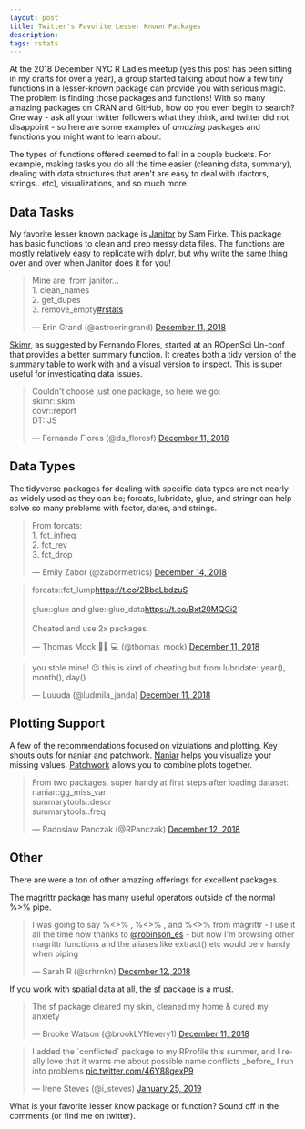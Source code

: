 ```yaml
---
layout: post
title: Twitter's Favorite Lesser Known Packages
description: 
tags: rstats
---
```


At the 2018 December NYC R Ladies meetup (yes this post has been sitting in my drafts for over a year), a group started talking about how a few tiny functions in a lesser-known package can provide you with serious magic. The problem is finding those packages and functions! With so many amazing packages on CRAN and GitHub, how do you even begin to search?  One way - ask all your twitter followers what they think, and twitter did not disappoint - so here are some examples of *amazing* packages and functions you might want to learn about.

The types of functions offered seemed to fall in a couple buckets. For example, making tasks you do all the time easier (cleaning data, summary), dealing with data structures that aren't are easy to deal with (factors, strings.. etc), visualizations, and so much more.

## Data Tasks

My favorite lesser known package is [Janitor](https://sfirke.github.io/janitor/) by Sam Firke. This package has basic functions to clean and prep messy data files. The functions are mostly relatively easy to replicate with dplyr, but why write the same thing over and over when Janitor does it for you!

<blockquote class="twitter-tweet" data-lang="en"><p lang="en" dir="ltr">Mine are, from janitor...<br>1. clean_names<br>2. get_dupes<br>3. remove_empty<a href="https://twitter.com/hashtag/rstats?src=hash&amp;ref_src=twsrc%5Etfw">#rstats</a></p>&mdash; Erin Grand (@astroeringrand) <a href="https://twitter.com/astroeringrand/status/1072325599300071431?ref_src=twsrc%5Etfw">December 11, 2018</a></blockquote>
<script async src="https://platform.twitter.com/widgets.js" charset="utf-8"></script>

[Skimr](https://docs.ropensci.org/skimr/), as suggested by Fernando Flores, started at an ROpenSci Un-conf that provides a better summary function. It creates both a tidy version of the summary table to work with and a visual version to inspect. This is super useful for investigating data issues.

<blockquote class="twitter-tweet" data-conversation="none" data-lang="en"><p lang="en" dir="ltr">Couldn&#39;t choose just one package, so here we go:<br>skimr::skim<br>covr::report<br>DT::JS</p>&mdash; Fernando Flores (@ds_floresf) <a href="https://twitter.com/ds_floresf/status/1072539510448275456?ref_src=twsrc%5Etfw">December 11, 2018</a></blockquote>
<script async src="https://platform.twitter.com/widgets.js" charset="utf-8"></script>



## Data Types

The tidyverse packages for dealing with specific data types are not nearly as widely used as they can be; forcats, lubridate, glue, and stringr can help solve so many problems with factor, dates, and strings.

<blockquote class="twitter-tweet" data-lang="en"><p lang="en" dir="ltr">From forcats:<br>1. fct_infreq<br>2. fct_rev<br>3. fct_drop</p>&mdash; Emily Zabor (@zabormetrics) <a href="https://twitter.com/zabormetrics/status/1073648773014929413?ref_src=twsrc%5Etfw">December 14, 2018</a></blockquote>
<script async src="https://platform.twitter.com/widgets.js" charset="utf-8"></script>

<blockquote class="twitter-tweet" data-conversation="none" data-lang="en"><p lang="en" dir="ltr">forcats::fct_lump<a href="https://t.co/2BboLbdzuS">https://t.co/2BboLbdzuS</a><br><br>glue::glue and glue::glue_data<a href="https://t.co/Bxt20MQGi2">https://t.co/Bxt20MQGi2</a><br><br>Cheated and use 2x packages.</p>&mdash; Thomas Mock 👨🏼
💻 (@thomas_mock) <a href="https://twitter.com/thomas_mock/status/1072328281741901824?ref_src=twsrc%5Etfw">December 11, 2018</a></blockquote>
<script async src="https://platform.twitter.com/widgets.js" charset="utf-8"></script>

<blockquote class="twitter-tweet" data-lang="en"><p lang="en" dir="ltr">you stole mine! 😉 this is kind of cheating but from lubridate: year(), month(), day()</p>&mdash; Luuuda (@ludmila_janda) <a href="https://twitter.com/ludmila_janda/status/1072339517821067264?ref_src=twsrc%5Etfw">December 11, 2018</a></blockquote>
<script async src="https://platform.twitter.com/widgets.js" charset="utf-8"></script>


## Plotting Support
A few of the recommendations focused on vizulations and plotting. Key shouts outs for naniar and patchwork. [Naniar](http://naniar.njtierney.com/) helps you visualize your missing values. [Patchwork](https://patchwork.data-imaginist.com/) allows you to combine plots together.


<blockquote class="twitter-tweet" data-conversation="none" data-lang="en"><p lang="en" dir="ltr">From two packages, super handy at first steps after loading dataset: <br>naniar::gg_miss_var<br>summarytools::descr<br>summarytools::freq</p>&mdash; Radoslaw Panczak (@RPanczak) <a href="https://twitter.com/RPanczak/status/1072674486326124544?ref_src=twsrc%5Etfw">December 12, 2018</a></blockquote>
<script async src="https://platform.twitter.com/widgets.js" charset="utf-8"></script>



## Other

There are were a ton of other amazing offerings for excellent packages. 

The magrittr package has many useful operators outside of the normal %>% pipe. 

<blockquote class="twitter-tweet" data-conversation="none" data-lang="en"><p lang="en" dir="ltr">I was going to say  %&lt;&gt;% , %&lt;&gt;% , and   %&lt;&gt;%  from magrittr - I use it all the time now thanks to <a href="https://twitter.com/robinson_es?ref_src=twsrc%5Etfw">@robinson_es</a> - but now I&#39;m browsing other magrittr functions and the aliases like extract() etc would be v handy when piping</p>&mdash; Sarah R (@srhrnkn) <a href="https://twitter.com/srhrnkn/status/1072870594314625024?ref_src=twsrc%5Etfw">December 12, 2018</a></blockquote>
<script async src="https://platform.twitter.com/widgets.js" charset="utf-8"></script>

If you work with spatial data at all, the [sf](https://r-spatial.github.io/sf/) package is a must. 

<blockquote class="twitter-tweet" data-lang="en"><p lang="en" dir="ltr">The sf package cleared my skin, cleaned my home &amp; cured my anxiety</p>&mdash; Brooke Watson (@brookLYNevery1) <a href="https://twitter.com/brookLYNevery1/status/1072616772870770695?ref_src=twsrc%5Etfw">December 11, 2018</a></blockquote>
<script async src="https://platform.twitter.com/widgets.js" charset="utf-8"></script>


<blockquote class="twitter-tweet" data-conversation="none" data-lang="en"><p lang="en" dir="ltr">I added the `conflicted` package to my RProfile this summer, and I really love that it warns me about possible name conflicts _before_ I run into problems <a href="https://t.co/46Y88gexP9">pic.twitter.com/46Y88gexP9</a></p>&mdash; Irene Steves (@i_steves) <a href="https://twitter.com/i_steves/status/1088884286101573632?ref_src=twsrc%5Etfw">January 25, 2019</a></blockquote>
<script async src="https://platform.twitter.com/widgets.js" charset="utf-8"></script>


What is your favorite lesser know package or function? Sound off in the comments (or find me on twitter).

